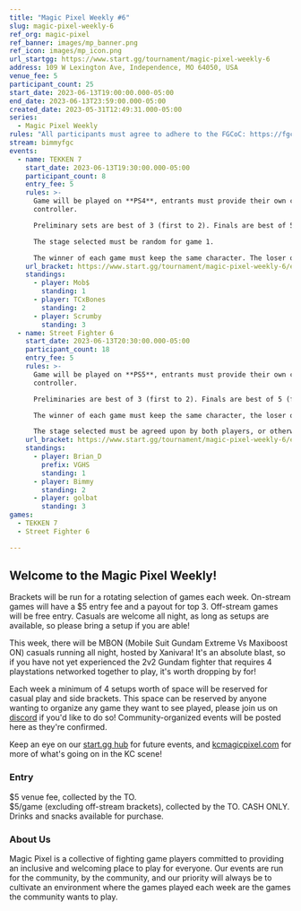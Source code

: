 ```yaml
---
title: "Magic Pixel Weekly #6"
slug: magic-pixel-weekly-6
ref_org: magic-pixel
ref_banner: images/mp_banner.png
ref_icon: images/mp_icon.png
url_startgg: https://www.start.gg/tournament/magic-pixel-weekly-6
address: 109 W Lexington Ave, Independence, MO 64050, USA
venue_fee: 5
participant_count: 25
start_date: 2023-06-13T19:00:00.000-05:00
end_date: 2023-06-13T23:59:00.000-05:00
created_date: 2023-05-31T12:49:31.000-05:00
series:
  - Magic Pixel Weekly
rules: "All participants must agree to adhere to the FGCoC: https://fgcoc.com/"
stream: bimmyfgc
events:
  - name: TEKKEN 7
    start_date: 2023-06-13T19:30:00.000-05:00
    participant_count: 8
    entry_fee: 5
    rules: >-
      Game will be played on **PS4**, entrants must provide their own compatible
      controller.  

      Preliminary sets are best of 3 (first to 2). Finals are best of 5 (first to 3).  

      The stage selected must be random for game 1.  

      The winner of each game must keep the same character. The loser of that game may select a stage (with the same character), or switch character (with a random stage).
    url_bracket: https://www.start.gg/tournament/magic-pixel-weekly-6/events/tekken-7/brackets/1383118/2101566
    standings:
      - player: Mob$
        standing: 1
      - player: TCxBones
        standing: 2
      - player: Scrumby
        standing: 3
  - name: Street Fighter 6
    start_date: 2023-06-13T20:30:00.000-05:00
    participant_count: 18
    entry_fee: 5
    rules: >-
      Game will be played on **PS5**, entrants must provide their own compatible
      controller.  

      Preliminaries are best of 3 (first to 2). Finals are best of 5 (first to 3).  

      The winner of each game must keep the same character, the loser of that game may switch characters.  

      The stage selected must be agreed upon by both players, or otherwise selected at random.
    url_bracket: https://www.start.gg/tournament/magic-pixel-weekly-6/events/street-fighter-6/brackets/1383123/2101571
    standings:
      - player: Brian_D
        prefix: VGHS
        standing: 1
      - player: Bimmy
        standing: 2
      - player: golbat
        standing: 3
games:
  - TEKKEN 7
  - Street Fighter 6

---
```


## Welcome to the Magic Pixel Weekly! 

Brackets will be run for a rotating selection of games each week. On-stream games will have a $5 entry fee and a payout for top 3. Off-stream games will be free entry. Casuals are welcome all night, as long as setups are available, so please bring a setup if you are able!

This week, there will be MBON (Mobile Suit Gundam Extreme Vs Maxiboost ON) casuals running all night, hosted by Xanivara! It's an absolute blast, so if you have not yet experienced the 2v2 Gundam fighter that requires 4 playstations networked together to play, it's worth dropping by for!

Each week a minimum of 4 setups worth of space will be reserved for casual play and side brackets. This space can be reserved by anyone wanting to organize any game they want to see played, please join us on [discord](https://discord.gg/jkmn6CVrrQ) if you'd like to do so! Community-organized events will be posted here as they're confirmed.

Keep an eye on our [start.gg hub](https://www.start.gg/hub/magic-pixel) for future events, and [kcmagicpixel.com](https://kcmagicpixel.com) for more of what's going on in the KC scene!

### Entry

$5 venue fee, collected by the TO.  
$5/game (excluding off-stream brackets), collected by the TO. CASH ONLY.  
Drinks and snacks available for purchase.

### About Us

Magic Pixel is a collective of fighting game players committed to providing an inclusive and welcoming place to play for everyone. Our events are run for the community, by the community, and our priority will always be to cultivate an environment where the games played each week are the games the community wants to play.
  